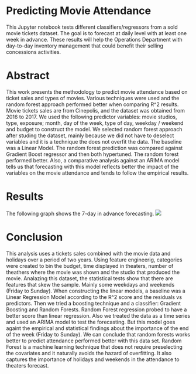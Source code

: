 # Predicting Movie Attendance

This Jupyter notebook tests different classifiers/regressors from a sold movie tickets dataset. The goal is to forecast at daily level with at least one week in advance. These results will help the Operations Department with day-to-day inventory management that could benefit their selling concessions activities.

# Abstract
This work presents the methodology to predict movie attendance based on ticket sales and types of movies. Various techniques were used and the random forest approach performed better when comparing R^2 results. Movie tickets sales are from Cinepolis, and the dataset was obtained from 2016 to 2017. We used the following predictor variables: movie studios, type, exposure; month, day of the week, type of day, weekday / weekend and budget to construct the model.
We selected random forest approach after studing the dataset, mainly because we did not have to deselect variables and it is a technique the does not overfit the data. The baseline was a Linear Model. The random forest prediction was compared against Gradient Boost regressor and then both hypertuned. The random forest performed better. Also, a comparative analysis against an ARIMA model tells us that forecasting with this model reflects better the impact of the variables on the movie attendance and tends to follow the empirical results.

# Results
The following graph shows the 7-day in advance forecasting.
![](images/Figure_1.png.png)

# Conclusion
This analysis uses a tickets sales combined with the movie data and holidays over a period of two years. Using feature engineerig, categories were created to bin the budget, time displayed in theaters, number of theathers where the movie was shown and the studio that produced the movie. Analazing this dataset, the statistical tests show that there are features that skew the sample. Mainly some weekdays and weekends (Friday to Sunday). When constructing the linear models, a baseline was a Linear Regression Model according to the R^2 score and the residuals vs predictors. Then we tried a boosting technique and a classifier: Gradient Boosting and Random Forests. Random Forest regression probed to have a better score than linear regression. Also we treated the data as a time series and used an ARIMA model to test the forecasting. But this model goes againt the empirical and statistical findings about the importance of the end of the week (Friday to Sunday). We can conclude that random forests works better to predict attendance performed better with this data set. Random Forest is a machine learning technique that does not require preselecting the covariates and it naturally avoids the hazard of overfitting. It also captures the importance of holidays and weekends in the attendance to theaters forecast.
